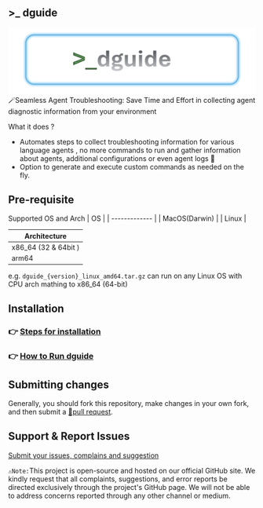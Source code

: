 ## >_ dguide
![dguide-logo](img/dguide.png)
🪄Seamless Agent Troubleshooting: Save Time and Effort in collecting agent diagnostic information from your environment 

What it does ?
 - Automates steps to collect troubleshooting information for various language agents , no more commands to run and gather information about agents, additional configurations or even agent logs 🚀
 - Option to generate and execute custom commands as needed on the fly.

## Pre-requisite

Supported OS and Arch 
| OS            | 
| ------------- | 
| MacOS(Darwin) | 
| Linux         |

| Architecture         | 
| -------------------- |
| x86_64 (32 & 64bit ) | 
| arm64                |

e.g. `dguide_{version}_linux_amd64.tar.gz` can run on any Linux OS with CPU arch mathing to x86_64 (64-bit)

## Installation 

### 👉 [Steps for installation](INSTALL.md)
### 👉 [How to Run dguide](TORUN.md)

## Submitting changes 

Generally, you should fork this repository, make changes in your own fork, and then submit a [🔗pull request](https://docs.github.com/en/pull-requests/collaborating-with-pull-requests/working-with-forks/fork-a-repo). 


## Support & Report Issues

[Submit your issues, complains and suggestion](ISSUES.md)


`⚠️Note:`This project is open-source and hosted on our official GitHub site. We kindly request that all complaints, suggestions, and error reports be directed exclusively through the project's GitHub page. We will not be able to address concerns reported through any other channel or medium.